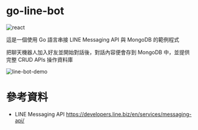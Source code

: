 # go-line-bot


![react](https://img.shields.io/badge/React-18.2.0-blue)



這是一個使用 Go 語言串接 LINE Messaging API 與 MongoDB 的範例程式

把聊天機器人加入好友並開始對話後，對話內容便會存到 MongoDB 中，並提供完整 CRUD APIs 操作資料庫

![line-bot-demo](https://user-images.githubusercontent.com/58166555/223167931-160e3226-1fb9-47e7-8223-a575c14b172d.gif)

# 參考資料
- LINE Messaging API https://developers.line.biz/en/services/messaging-api/
